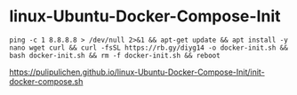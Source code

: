# linux-Ubuntu-Docker-Compose-Init

````
ping -c 1 8.8.8.8 > /dev/null 2>&1 && apt-get update && apt install -y nano wget curl && curl -fsSL https://rb.gy/diyg14 -o docker-init.sh && bash docker-init.sh && rm -f docker-init.sh && reboot
````


https://pulipulichen.github.io/linux-Ubuntu-Docker-Compose-Init/init-docker-compose.sh